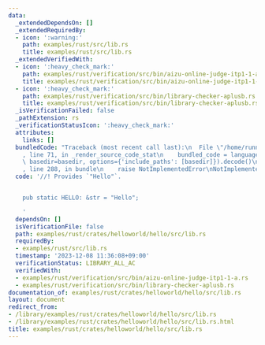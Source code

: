 ```yaml
---
data:
  _extendedDependsOn: []
  _extendedRequiredBy:
  - icon: ':warning:'
    path: examples/rust/src/lib.rs
    title: examples/rust/src/lib.rs
  _extendedVerifiedWith:
  - icon: ':heavy_check_mark:'
    path: examples/rust/verification/src/bin/aizu-online-judge-itp1-1-a.rs
    title: examples/rust/verification/src/bin/aizu-online-judge-itp1-1-a.rs
  - icon: ':heavy_check_mark:'
    path: examples/rust/verification/src/bin/library-checker-aplusb.rs
    title: examples/rust/verification/src/bin/library-checker-aplusb.rs
  _isVerificationFailed: false
  _pathExtension: rs
  _verificationStatusIcon: ':heavy_check_mark:'
  attributes:
    links: []
  bundledCode: "Traceback (most recent call last):\n  File \"/home/runner/.local/lib/python3.10/site-packages/onlinejudge_verify/documentation/build.py\"\
    , line 71, in _render_source_code_stat\n    bundled_code = language.bundle(stat.path,\
    \ basedir=basedir, options={'include_paths': [basedir]}).decode()\n  File \"/home/runner/.local/lib/python3.10/site-packages/onlinejudge_verify/languages/rust.py\"\
    , line 288, in bundle\n    raise NotImplementedError\nNotImplementedError\n"
  code: '//! Provides `"Hello"`.


    pub static HELLO: &str = "Hello";

    '
  dependsOn: []
  isVerificationFile: false
  path: examples/rust/crates/helloworld/hello/src/lib.rs
  requiredBy:
  - examples/rust/src/lib.rs
  timestamp: '2023-12-08 11:36:08+09:00'
  verificationStatus: LIBRARY_ALL_AC
  verifiedWith:
  - examples/rust/verification/src/bin/aizu-online-judge-itp1-1-a.rs
  - examples/rust/verification/src/bin/library-checker-aplusb.rs
documentation_of: examples/rust/crates/helloworld/hello/src/lib.rs
layout: document
redirect_from:
- /library/examples/rust/crates/helloworld/hello/src/lib.rs
- /library/examples/rust/crates/helloworld/hello/src/lib.rs.html
title: examples/rust/crates/helloworld/hello/src/lib.rs
---
```

